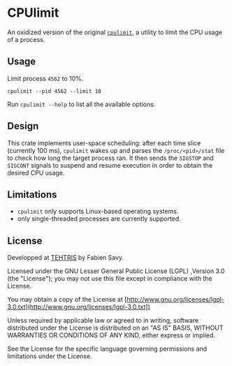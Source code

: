 # CPUlimit

An oxidized version of the original [`cpulimit`](https://github.com/opsengine/cpulimit),
a utility to limit the CPU usage of a process.

## Usage

Limit process `4562` to 10%.

```console
cpulimit --pid 4562 --limit 10
```

Run `cpulimit --help` to list all the available options.

## Design

This crate implements user-space scheduling: after each time slice (currently 100 ms),
`cpulimit` wakes up and parses the `/proc/<pid>/stat` file to check how long the target process ran.
It then sends the `SIGSTOP` and `SIGCONT` signals to suspend and resume execution in order to
obtain the desired CPU usage.

## Limitations

- `cpulimit` only supports Linux-based operating systems.
- only single-threaded processes are currently supported.


## License

Developped at [TEHTRIS](https://tehtris.com) by Fabien Savy.

Licensed under the GNU Lesser General Public License (LGPL) ,Version 3.0 (the "License"); you may not use this file except in compliance with the License.

You may obtain a copy of the License at [http://www.gnu.org/licenses/lgpl-3.0.txt](http://www.gnu.org/licenses/lgpl-3.0.txt])

Unless required by applicable law or agreed to in writing, software distributed under the License is distributed on an "AS IS" BASIS, WITHOUT WARRANTIES OR CONDITIONS OF ANY KIND, either express or implied.

See the License for the specific language governing permissions and limitations under the License.
